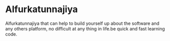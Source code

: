 # Alfurkatunnajiya
Alfurkatunnajiya that can help to build yourself up about the software and any others platform, no difficult at any thing in life.be quick and fast learning code. 
